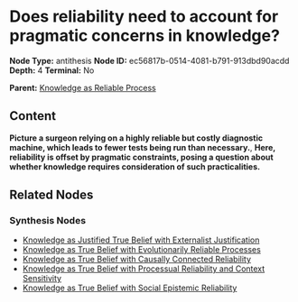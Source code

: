 # Does reliability need to account for pragmatic concerns in knowledge?

**Node Type:** antithesis
**Node ID:** ec56817b-0514-4081-b791-913dbd90acdd
**Depth:** 4
**Terminal:** No

**Parent:** [Knowledge as Reliable Process](knowledge-as-reliable-process-synthesis-9027bce2-bd16-47ab-8d5f-f0e362a3e0d0.md)

## Content

**Picture a surgeon relying on a highly reliable but costly diagnostic machine, which leads to fewer tests being run than necessary.**, **Here, reliability is offset by pragmatic constraints, posing a question about whether knowledge requires consideration of such practicalities.**

## Related Nodes

### Synthesis Nodes

- [Knowledge as Justified True Belief with Externalist Justification](knowledge-as-justified-true-belief-with-externalist-justification-synthesis-21927824-24d7-4125-a75f-e04f12ebd5b2.md)
- [Knowledge as True Belief with Evolutionarily Reliable Processes](knowledge-as-true-belief-with-evolutionarily-reliable-processes-synthesis-7b4b6302-60d3-4a48-ae36-bdecf8b27f2d.md)
- [Knowledge as True Belief with Causally Connected Reliability](knowledge-as-true-belief-with-causally-connected-reliability-synthesis-bc6bb0a0-14ca-4dd6-819b-818228ea194b.md)
- [Knowledge as True Belief with Processual Reliability and Context Sensitivity](knowledge-as-true-belief-with-processual-reliability-and-context-sensitivity-synthesis-2f59d3a3-1708-4f07-87ae-912f0143da3b.md)
- [Knowledge as True Belief with Social Epistemic Reliability](knowledge-as-true-belief-with-social-epistemic-reliability-synthesis-5b766c56-0e72-49a8-89cf-3459da89aa06.md)
